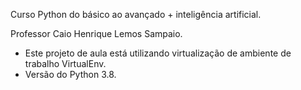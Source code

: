Curso Python do básico ao avançado + inteligência artificial.

Professor Caio Henrique Lemos Sampaio.

- Este projeto de aula está utilizando virtualização de ambiente de trabalho VirtualEnv.
- Versão do Python 3.8.
